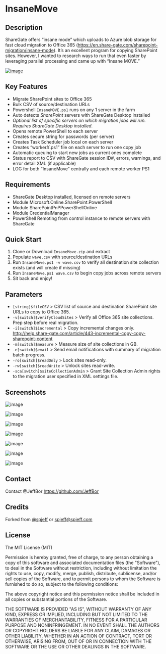 # InsaneMove

## Description

ShareGate offers “insane mode” which uploads to Azure blob storage for fast cloud migration to Office 365 (<https://en.share-gate.com/sharepoint-migration/insane-mode>).     It’s an excellent program for copying SharePoint sites.   However, I wanted to research ways to run that even faster by leveraging parallel processing and came up with “Insane MOVE.”

[![image](https://raw.githubusercontent.com/spjeff/InsaneMove/master/doc/download.png)](https://github.com/spjeff/InsaneMove/releases/download/InsaneMove/InsaneMove.zip)

## Key Features

* Migrate SharePoint sites to Office 365
* Bulk CSV of source/destination URLs
* Powershell `InsaneMOVE.ps1` runs on any 1 server in the farm
* Auto detects *SharePoint* servers with ShareGate Desktop installed
* *Optional list of specific servers on which migration jobs will run.  Requires ShareGate Desktop installed.*
* Opens remote PowerShell to each server
* Creates secure string for passwords (per server)
* Creates Task Scheduler job local on each server
* Creates “worker*X*.ps1” file on each server to run one copy job
* Automatic queuing to start new jobs as current ones complete
* Status report to CSV with ShareGate session ID#, errors, warnings, and error detail XML  (if applicable)
* LOG for both “InsaneMove” centrally and each remote worker PS1

## Requirements

* ShareGate Desktop installed, licensed on remote servers
* Module Microsoft.Online.SharePoint.PowerShell
* Module SharePointPnPPowerShellOnline
* Module CredentialManager
* PowerShell Remoting from control instance to remote servers with ShareGate

## Quick Start

1. Clone or Download `InsaneMove.zip` and extract
1. Populate `wave.csv` with source/destination URLs
1. Run `InsaneMove.ps1 -v wave.csv` to verify all destination site collection exists (and will create if missing)
1. Run `InsaneMove.ps1 wave.csv` to begin copy jobs across remote servers
1. Sit back and enjoy!

## Parameters

* `[string]$fileCSV` > CSV list of source and destination SharePoint site URLs to copy to Office 365.
* `-v[switch]$verifyCloudSites` > Verify all Office 365 site collections.  Prep step before real migration.
* `-i[switch]$incremental` > Copy incremental changes only. <http://help.share-gate.com/article/443-incremental-copy-copy-sharepoint-content>
* `-m[switch]$measure` > Measure size of site collections in GB.
* `-e[switch]$email` > Send email notifications with summary of migration batch progress.
* `-ro[switch]$readOnly` > Lock sites read-only.
* `-rw[switch]$readWrite` > Unlock sites read-write.
* `-sca[switch]$siteCollectionAdmin` > Grant Site Collection Admin rights to the migration user specified in XML settings file.

## Screenshots

![image](https://raw.githubusercontent.com/spjeff/InsaneMove/master/doc/rocket.png)

![image](https://raw.githubusercontent.com/spjeff/InsaneMove/master/doc/diagram.png)

![image](https://raw.githubusercontent.com/spjeff/InsaneMove/master/doc/1.png)

![image](https://raw.githubusercontent.com/spjeff/InsaneMove/master/doc/2.png)

![image](https://raw.githubusercontent.com/spjeff/InsaneMove/master/doc/3.png)

![image](https://raw.githubusercontent.com/spjeff/InsaneMove/master/doc/4.png)

![image](https://raw.githubusercontent.com/spjeff/InsaneMove/master/doc/5.png)

## Contact

Contact @JeffBor <https://github.com/JeffBor>

## Credits

Forked from [@spjeff](https://twitter.com/spjeff) or [spjeff@spjeff.com](mailto:spjeff@spjeff.com)

## License

The MIT License (MIT)

Permission is hereby granted, free of charge, to any person obtaining a copy of this software and associated documentation files (the "Software"), to deal in the Software without restriction, including without limitation the rights to use, copy, modify, merge, publish, distribute, sublicense, and/or sell copies of the Software, and to permit persons to whom the Software is furnished to do so, subject to the following conditions:

The above copyright notice and this permission notice shall be included in all copies or substantial portions of the Software.

THE SOFTWARE IS PROVIDED "AS IS", WITHOUT WARRANTY OF ANY KIND, EXPRESS OR IMPLIED, INCLUDING BUT NOT LIMITED TO THE WARRANTIES OF MERCHANTABILITY, FITNESS FOR A PARTICULAR PURPOSE AND NONINFRINGEMENT. IN NO EVENT SHALL THE AUTHORS OR COPYRIGHT HOLDERS BE LIABLE FOR ANY CLAIM, DAMAGES OR OTHER LIABILITY, WHETHER IN AN ACTION OF CONTRACT, TORT OR OTHERWISE, ARISING FROM, OUT OF OR IN CONNECTION WITH THE SOFTWARE OR THE USE OR OTHER DEALINGS IN THE SOFTWARE.
